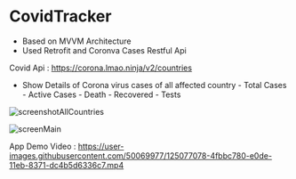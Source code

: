 # CovidTracker

* Based on MVVM Architecture
* Used Retrofit and Coronva Cases Restful Api

Covid Api : https://corona.lmao.ninja/v2/countries

* Show Details of Corona virus cases of all affected country
      - Total Cases
      - Active Cases
      - Death
      - Recovered
      - Tests
      
![screenshotAllCountries](https://user-images.githubusercontent.com/50069977/125077067-4c284080-e0de-11eb-86c1-c1092b830bad.png)
      
![screenMain](https://user-images.githubusercontent.com/50069977/125077073-4e8a9a80-e0de-11eb-9b42-a46a07675318.png)
      
      
App Demo Video : https://user-images.githubusercontent.com/50069977/125077078-4fbbc780-e0de-11eb-8371-dc4b5d6336c7.mp4
    
 
      
